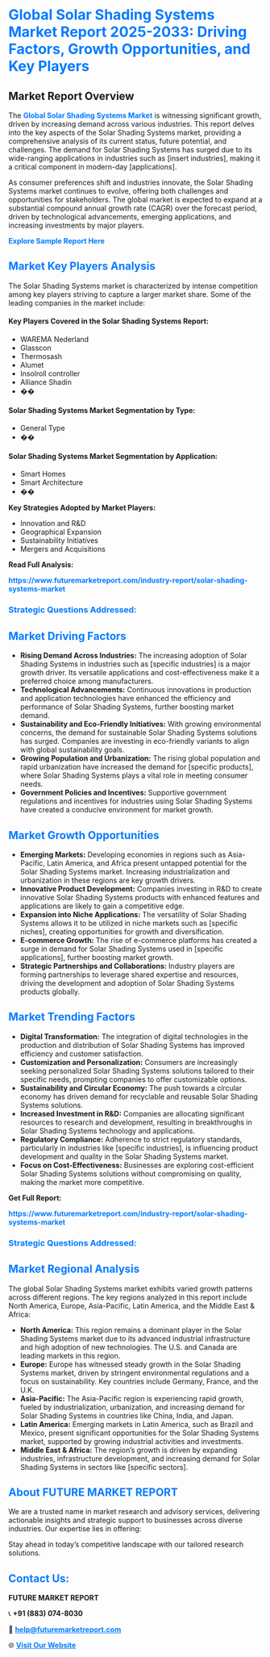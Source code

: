 <h1 style="color: #007BFF;">Global Solar Shading Systems Market Report 2025-2033: Driving Factors, Growth Opportunities, and Key Players</h1>

<section id="overview">
<h2>Market Report Overview</h2>
<p>The <a href="https://www.futuremarketreport.com/industry-report/solar-shading-systems-market" style="color: #007BFF; text-decoration: none;"><strong>Global Solar Shading Systems Market</strong></a> is witnessing significant growth, driven by increasing demand across various industries. This report delves into the key aspects of the Solar Shading Systems market, providing a comprehensive analysis of its current status, future potential, and challenges. The demand for Solar Shading Systems has surged due to its wide-ranging applications in industries such as [insert industries], making it a critical component in modern-day [applications].</p>
<p>As consumer preferences shift and industries innovate, the Solar Shading Systems market continues to evolve, offering both challenges and opportunities for stakeholders. The global market is expected to expand at a substantial compound annual growth rate (CAGR) over the forecast period, driven by technological advancements, emerging applications, and increasing investments by major players.</p>
</section>

<section id="overview">
<p><a href="https://www.futuremarketreport.com/request-sample/reportId=118425" style="color: #007BFF; text-decoration: none;"><strong>Explore Sample Report Here</strong></a></p>
</section>

<section id="key-players">
<h2 style="color: #007BFF;">Market Key Players Analysis</h2>
<p>The Solar Shading Systems market is characterized by intense competition among key players striving to capture a larger market share. Some of the leading companies in the market include:</p>
<h4>Key Players Covered in the Solar Shading Systems Report:</h4>
<ul><li>WAREMA Nederland</li><li>Glasscon</li><li>Thermosash</li><li>Alumet</li><li>Insolroll controller</li><li>Alliance Shadin</li><li>��</li></ul>
<h4>Solar Shading Systems Market Segmentation by Type:</h4>
<ul><li>General Type</li><li>��</li></ul>

<h4>Solar Shading Systems Market Segmentation by Application:</h4>
<ul><li>Smart Homes</li><li>Smart Architecture</li><li>��</li></ul>
<p><strong>Key Strategies Adopted by Market Players:</strong></p>
<ul>
<li>Innovation and R&D</li>
<li>Geographical Expansion</li>
<li>Sustainability Initiatives</li>
<li>Mergers and Acquisitions</li>
</ul>
</section>

<section>
<p><strong>Read Full Analysis: </strong></p><a href="https://www.futuremarketreport.com/industry-report/solar-shading-systems-market" style="color: #007BFF; text-decoration: none;"><strong>https://www.futuremarketreport.com/industry-report/solar-shading-systems-market</strong></a>
<h3 style="color: #007BFF;">Strategic Questions Addressed:</h3>
</section>

<section id="driving-factors">
<h2 style="color: #007BFF;">Market Driving Factors</h2>
<ul>
<li><strong>Rising Demand Across Industries:</strong> The increasing adoption of Solar Shading Systems in industries such as [specific industries] is a major growth driver. Its versatile applications and cost-effectiveness make it a preferred choice among manufacturers.</li>
<li><strong>Technological Advancements:</strong> Continuous innovations in production and application technologies have enhanced the efficiency and performance of Solar Shading Systems, further boosting market demand.</li>
<li><strong>Sustainability and Eco-Friendly Initiatives:</strong> With growing environmental concerns, the demand for sustainable Solar Shading Systems solutions has surged. Companies are investing in eco-friendly variants to align with global sustainability goals.</li>
<li><strong>Growing Population and Urbanization:</strong> The rising global population and rapid urbanization have increased the demand for [specific products], where Solar Shading Systems plays a vital role in meeting consumer needs.</li>
<li><strong>Government Policies and Incentives:</strong> Supportive government regulations and incentives for industries using Solar Shading Systems have created a conducive environment for market growth.</li>
</ul>
</section>

<section id="growth-opportunities">
<h2 style="color: #007BFF;">Market Growth Opportunities</h2>
<ul>
<li><strong>Emerging Markets:</strong> Developing economies in regions such as Asia-Pacific, Latin America, and Africa present untapped potential for the Solar Shading Systems market. Increasing industrialization and urbanization in these regions are key growth drivers.</li>
<li><strong>Innovative Product Development:</strong> Companies investing in R&D to create innovative Solar Shading Systems products with enhanced features and applications are likely to gain a competitive edge.</li>
<li><strong>Expansion into Niche Applications:</strong> The versatility of Solar Shading Systems allows it to be utilized in niche markets such as [specific niches], creating opportunities for growth and diversification.</li>
<li><strong>E-commerce Growth:</strong> The rise of e-commerce platforms has created a surge in demand for Solar Shading Systems used in [specific applications], further boosting market growth.</li>
<li><strong>Strategic Partnerships and Collaborations:</strong> Industry players are forming partnerships to leverage shared expertise and resources, driving the development and adoption of Solar Shading Systems products globally.</li>
</ul>
</section>

<section id="trending-factors">
<h2 style="color: #007BFF;">Market Trending Factors</h2>
<ul>
<li><strong>Digital Transformation:</strong> The integration of digital technologies in the production and distribution of Solar Shading Systems has improved efficiency and customer satisfaction.</li>
<li><strong>Customization and Personalization:</strong> Consumers are increasingly seeking personalized Solar Shading Systems solutions tailored to their specific needs, prompting companies to offer customizable options.</li>
<li><strong>Sustainability and Circular Economy:</strong> The push towards a circular economy has driven demand for recyclable and reusable Solar Shading Systems solutions.</li>
<li><strong>Increased Investment in R&D:</strong> Companies are allocating significant resources to research and development, resulting in breakthroughs in Solar Shading Systems technology and applications.</li>
<li><strong>Regulatory Compliance:</strong> Adherence to strict regulatory standards, particularly in industries like [specific industries], is influencing product development and quality in the Solar Shading Systems market.</li>
<li><strong>Focus on Cost-Effectiveness:</strong> Businesses are exploring cost-efficient Solar Shading Systems solutions without compromising on quality, making the market more competitive.</li>
</ul>
</section>

<section>
<p><strong>Get Full Report: </strong></p><a href="https://www.futuremarketreport.com/industry-report/solar-shading-systems-market" style="color: #007BFF; text-decoration: none;"><strong>https://www.futuremarketreport.com/industry-report/solar-shading-systems-market</strong></a>
<h3 style="color: #007BFF;">Strategic Questions Addressed:</h3>
</section>


<section id="regional-analysis">
<h2 style="color: #007BFF;">Market Regional Analysis</h2>
<p>The global Solar Shading Systems market exhibits varied growth patterns across different regions. The key regions analyzed in this report include North America, Europe, Asia-Pacific, Latin America, and the Middle East & Africa:</p>
<ul>
<li><strong>North America:</strong> This region remains a dominant player in the Solar Shading Systems market due to its advanced industrial infrastructure and high adoption of new technologies. The U.S. and Canada are leading markets in this region.</li>
<li><strong>Europe:</strong> Europe has witnessed steady growth in the Solar Shading Systems market, driven by stringent environmental regulations and a focus on sustainability. Key countries include Germany, France, and the U.K.</li>
<li><strong>Asia-Pacific:</strong> The Asia-Pacific region is experiencing rapid growth, fueled by industrialization, urbanization, and increasing demand for Solar Shading Systems in countries like China, India, and Japan.</li>
<li><strong>Latin America:</strong> Emerging markets in Latin America, such as Brazil and Mexico, present significant opportunities for the Solar Shading Systems market, supported by growing industrial activities and investments.</li>
<li><strong>Middle East & Africa:</strong> The region’s growth is driven by expanding industries, infrastructure development, and increasing demand for Solar Shading Systems in sectors like [specific sectors].</li>
</ul>
</section>

<footer>
<h2 style="color: #007BFF;">About FUTURE MARKET REPORT</h2>
<p>We are a trusted name in market research and advisory services, delivering actionable insights and strategic support to businesses across diverse industries. Our expertise lies in offering:</p>

<p>Stay ahead in today’s competitive landscape with our tailored research solutions.</p>

<h2 style="color: #007BFF;">Contact Us:</h2>
<p><strong>FUTURE MARKET REPORT</strong></p>
<p>📞 <strong>+91 (883) 074-8030</strong></p>
<p>📧 <strong><a href="mailto:help@futuremarketreport.com" style="color: #007BFF;">help@futuremarketreport.com</a></strong></p>
<p>🌐 <strong><a href="https://www.futuremarketreport.com/" style="color: #007BFF;">Visit Our Website</a></strong></p>
</footer>
